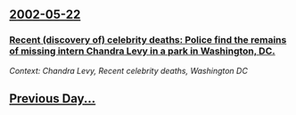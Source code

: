 ## [2002-05-22](/news/2002/05/22/index.md)

### [ Recent (discovery of) celebrity deaths: Police find the remains of missing intern Chandra Levy in a park in Washington, DC.](/news/2002/05/22/recent-discovery-of-celebrity-deaths-police-find-the-remains-of-missing-intern-chandra-levy-in-a-park-in-washington-dc.md)
_Context: Chandra Levy, Recent celebrity deaths, Washington DC_

## [Previous Day...](/news/2002/05/21/index.md)

